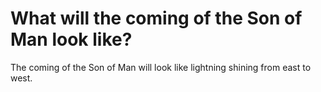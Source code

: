 # What will the coming of the Son of Man look like?

The coming of the Son of Man will look like lightning shining from east to west.
